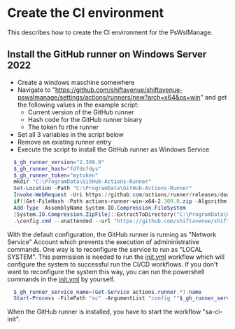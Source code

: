 # Create the CI environment

This describes how to create the CI environment for the PsWslManage.

## Install the GitHub runner on Windows Server 2022

- Create a windows maschine somewhere
- Navigate to "https://github.com/shiftavenue/shiftavenue-pswslmanage/settings/actions/runners/new?arch=x64&os=win" and get the following values in the example script:
  - Current version of the GitHub runner
  - Hash code for the GitHub runner binary
  - The token fo rthe runner
- Set all 3 variables in the script below
- Remove an existing runner entry
- Execute the script to install the GitHub runner as Windows Service

```powershell
  $_gh_runner_version="2.309.0"
  $_gh_runner_hash="fdfdsfdys"
  $_gh_runner_token="mytoken"
  mkdir "C:\ProgramData\GitHub-Actions-Runner"
  Set-Location -Path "C:\ProgramData\GitHub-Actions-Runner"
  Invoke-WebRequest -Uri https://github.com/actions/runner/releases/download/v$($_gh_runner_version)/actions-runner-win-x64-$($_gh_runner_version).zip -OutFile actions-runner-win-x64.zip
  if((Get-FileHash -Path actions-runner-win-x64-2.309.0.zip -Algorithm SHA256).Hash.ToUpper() -ne $($_gh_runner_hash).ToUpper()){ throw 'Computed checksum did not match' }
  Add-Type -AssemblyName System.IO.Compression.FileSystem
  [System.IO.Compression.ZipFile]::ExtractToDirectory("C:\ProgramData\GitHub-Actions-Runner\actions-runner-win-x64.zip", "$PWD")
  .\config.cmd --unattended --url "https://github.com/shiftavenue/shiftavenue-pswslmanage" --token "$_gh_runner_token" --name sa-ci-win --runasservice
```

With the default configuration, the GitHub runner is running as "Network Service" Account which prevents the execution of admininistrative commands. One way is to reconfigure the service to run as "LOCAL SYSTEM". This permission is needed to run the [init.yml](./../../.github/workflows/init.yaml) workflow which will configure the system to successful run the CI/CD workflows. If you don't want to reconfigure the system this way, you can run the powershell commands in the [init.yml](./../../.github/workflows/init.yaml) by yourself.

```powershell
  $_gh_runner_service_name=(Get-Service actions.runner.*).name
  Start-Process -FilePath "sc" -ArgumentList "config ""$_gh_runner_service_name"" obj=""NT AUTHORITY\SYSTEM"" type=own"
```

When the GitHub runner is installed, you have to start the workflow "sa-ci-init".
